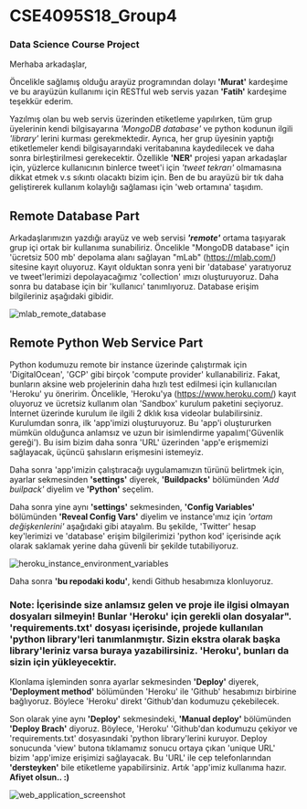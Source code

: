 # CSE4095S18_Group4
### Data Science Course Project


Merhaba arkadaşlar, 

Öncelikle sağlamış olduğu arayüz programından dolayı <b>'Murat'</b> kardeşime ve bu arayüzün kullanımı için RESTful web servis yazan <b>'Fatih'</b> kardeşime teşekkür ederim.

Yazılmış olan bu web servis üzerinden etiketleme yapılırken, tüm grup üyelerinin kendi bilgisayarına <i>'MongoDB database'</i> ve python kodunun ilgili <i>'library'</i> lerini kurması gerekmektedir. Ayrıca, her grup üyesinin yaptığı etiketlemeler kendi bilgisayarındaki veritabanına kaydedilecek ve daha sonra birleştirilmesi gerekecektir.  Özellikle <b>'NER'</b> projesi yapan arkadaşlar için, yüzlerce kullanıcının binlerce tweet'i için <i>'tweet tekrarı'</i> olmamasına dikkat etmek v.s sıkıntı olacaktı bizim için. Ben de bu arayüzü bir tık daha geliştirerek kullanım kolaylığı sağlaması için 'web ortamına' taşıdım.

## Remote Database Part

Arkadaşlarımızın yazdığı arayüz ve web servisi <b><i>'remote'</i></b> ortama taşıyarak grup içi ortak bir kullanıma sunabiliriz. Öncelikle "MongoDB database" için 'ücretsiz 500 mb' depolama alanı sağlayan "mLab" (https://mlab.com/) sitesine kayıt oluyoruz. Kayıt olduktan sonra yeni bir 'database' yaratıyoruz ve tweet'lerimizi depolayacağımız 'collection' ımızı oluşturuyoruz. Daha sonra bu database için bir 'kullanıcı' tanımlıyoruz. Database erişim bilgileriniz aşağıdaki gibidir.

![mlab_remote_database](https://user-images.githubusercontent.com/16938791/37683529-f49ae1e4-2c9d-11e8-804a-2a9e19aca294.PNG)

## Remote Python Web Service Part

Python kodumuzu remote bir instance üzerinde çalıştırmak için 'DigitalOcean', 'GCP' gibi birçok 'compute provider' kullanabiliriz. Fakat, bunların aksine web projelerinin daha hızlı test edilmesi için kullanıcılan 'Heroku' yu öneririm. Öncelikle, 'Heroku'ya (https://www.heroku.com/) kayıt oluyoruz ve ücretsiz kullanım olan 'Sandbox' kurulum paketini seçiyoruz. İnternet üzerinde kurulum ile ilgili 2 dklık kısa videolar bulabilirsiniz. Kurulumdan sonra, ilk 'app'imizi oluşturuyoruz. Bu 'app'i oluştururken mümkün olduğunca anlamsız ve uzun bir isimlendirme yapalım('Güvenlik gereği'). Bu isim bizim daha sonra 'URL' üzerinden 'app'e erişmemizi sağlayacak, üçüncü şahısların erişmesini istemeyiz.

Daha sonra 'app'imizin çalıştıracağı uygulamamızın türünü belirtmek için, ayarlar sekmesinden <b>'settings'</b> diyerek, <b>'Buildpacks'</b> bölümünden <i>'Add builpack'</i> diyelim  ve <b>'Python'</b> seçelim.

Daha sonra yine aynı <b>'settings'</b> sekmesinden, <b>'Config Variables'</b> bölümünden <b>'Reveal Config Vars'</b> diyelim ve instance'ımız için <i>'ortam değişkenlerini'</i> aşağıdaki gibi atayalım.  Bu şekilde, 'Twitter' hesap key'lerimizi ve 'database' erişim bilgilerimizi 'python kod' içerisinde açık olarak saklamak yerine daha güvenli bir şekilde tutabiliyoruz.

![heroku_instance_environment_variables](https://user-images.githubusercontent.com/16938791/37684648-c44b35e4-2ca1-11e8-86ea-f578cb6f1ae7.PNG)


Daha sonra <b>'bu repodaki kodu'</b>, kendi Github hesabımıza klonluyoruz.

### Note: İçerisinde size anlamsız gelen ve proje ile ilgisi olmayan dosyaları silmeyin! Bunlar 'Heroku' için gerekli olan dosyalar". 'requirements.txt' dosyası içerisinde, projede kullanılan 'python library'leri tanımlanmıştır. Sizin ekstra olarak başka library'leriniz varsa buraya yazabilirsiniz. 'Heroku', bunları da sizin için yükleyecektir.

Klonlama işleminden sonra ayarlar sekmesinden <b>'Deploy'</b> diyerek, <b>'Deployment method'</b> bölümünden 'Heroku' ile 'Github' hesabımızı birbirine bağlıyoruz. Böylece 'Heroku' direkt 'Github'dan kodumuzu çekebilecek.

Son olarak yine aynı <b>'Deploy'</b> sekmesindeki, <b>'Manual deploy'</b> bölümünden <b>'Deploy Brach'</b> diyoruz. Böylece, 'Heroku' 'Github'dan kodumuzu çekiyor ve 'requirements.txt' dosyasındaki 'python library'lerini kuruyor. Deploy sonucunda 'view' butona tıklamamız sonucu ortaya çıkan 'unique URL' bizim 'app'imize erişimizi sağlayacak. Bu 'URL' ile cep telefonlarından <b>'dersteyken'</b> bile etiketleme yapabilirsiniz. Artık 'app'imiz kullanıma hazır. <b> Afiyet olsun.. :)</b>

![web_application_screenshot](https://user-images.githubusercontent.com/16938791/37685742-a081e6a4-2ca5-11e8-80d6-f4394e2858ff.PNG)

